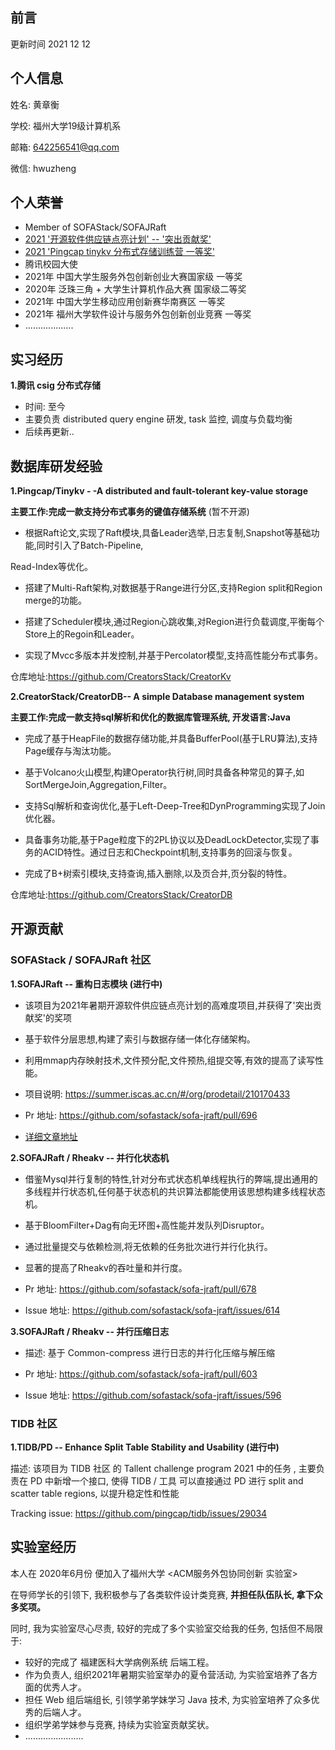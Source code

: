 ## 前言


更新时间 2021 12 12


## 个人信息

姓名: 黄章衡

学校: 福州大学19级计算机系

邮箱: 642256541@qq.com

微信: hwuzheng


## 个人荣誉

- Member of SOFAStack/SOFAJRaft
- [2021 '开源软件供应链点亮计划' -- '突出贡献奖'](https://summer.iscas.ac.cn/#/fintermdata)
- [2021 'Pingcap tinykv 分布式存储训练营 一等奖'](https://asktug.com/t/topic/393068)
- 腾讯校园大使
- 2021年 中国大学生服务外包创新创业大赛国家级 一等奖
- 2020年 泛珠三角 + 大学生计算机作品大赛 国家级二等奖
- 2021年 中国大学生移动应用创新赛华南赛区 一等奖
- 2021年 福州大学软件设计与服务外包创新创业竞赛 一等奖
- ...................


## 实习经历

**1.腾讯 csig 分布式存储**

- 时间: 至今
- 主要负责 distributed query engine 研发, task 监控, 调度与负载均衡
- 后续再更新..

## 数据库研发经验

**1.Pingcap/Tinykv - -A distributed and fault-tolerant key-value storage** 

**主要工作:完成一款支持分布式事务的键值存储系统**  (暂不开源)

- 根据Raft论文,实现了Raft模块,具备Leader选举,日志复制,Snapshot等基础功能,同时引入了Batch-Pipeline,

Read-Index等优化。

- 搭建了Multi-Raft架构,对数据基于Range进行分区,支持Region split和Region merge的功能。

- 搭建了Scheduler模块,通过Region心跳收集,对Region进行负载调度,平衡每个Store上的Regoin和Leader。

- 实现了Mvcc多版本并发控制,并基于Percolator模型,支持高性能分布式事务。

仓库地址:https://github.com/CreatorsStack/CreatorKv

**2.CreatorStack/CreatorDB-- A simple Database management system** 

**主要工作:完成一款支持sql解析和优化的数据库管理系统, 开发语言:Java**

- 完成了基于HeapFile的数据存储功能,并具备BufferPool(基于LRU算法),支持Page缓存与淘汰功能。

- 基于Volcano火山模型,构建Operator执行树,同时具备各种常见的算子,如SortMergeJoin,Aggregation,Filter。

- 支持Sql解析和查询优化,基于Left-Deep-Tree和DynProgramming实现了Join优化器。

- 具备事务功能,基于Page粒度下的2PL协议以及DeadLockDetector,实现了事务的ACID特性。通过日志和Checkpoint机制,支持事务的回滚与恢复。

- 完成了B+树索引模块,支持查询,插入删除,以及页合并,页分裂的特性。

仓库地址:https://github.com/CreatorsStack/CreatorDB



## 开源贡献

### **SOFAStack / SOFAJRaft 社区**

**1.SOFAJRaft   -- 重构日志模块 (进行中)**

- 该项目为2021年暑期开源软件供应链点亮计划的高难度项目,并获得了'突出贡献奖'的奖项

- 基于软件分层思想,构建了索引与数据存储一体化存储架构。

- 利用mmap内存映射技术,文件预分配,文件预热,组提交等,有效的提高了读写性能。

- 项目说明: https://summer.iscas.ac.cn/#/org/prodetail/210170433

- Pr 地址: https://github.com/sofastack/sofa-jraft/pull/696

- [详细文章地址](https://mp.weixin.qq.com/s?__biz=MzUzMzU5Mjc1Nw==&mid=2247497065&idx=1&sn=41cc54dbca1f9bb1d2e50dbd181f062d&chksm=faa31ab3cdd493a52bac26736b2d66c9fcda77c6591048ae758f9663ded0a1a068947a8488ab&mpshare=1&scene=23&srcid=1026H0gUsE1GGJq3hgzmKpGe&sharer_sharetime=1635251084804&sharer_shareid=4685e37971dd76c96606e8a800ad9755#rd)




**2.SOFAJRaft / Rheakv    -- 并行化状态机**

- 借鉴Mysql并行复制的特性,针对分布式状态机单线程执行的弊端,提出通用的多线程并行状态机,任何基于状态机的共识算法都能使用该思想构建多线程状态机。

- 基于BloomFilter+Dag有向无环图+高性能并发队列Disruptor。

- 通过批量提交与依赖检测,将无依赖的任务批次进行并行化执行。

- 显著的提高了Rheakv的吞吐量和并行度。

- Pr 地址: https://github.com/sofastack/sofa-jraft/pull/678
- Issue 地址:  https://github.com/sofastack/sofa-jraft/issues/614




**3.SOFAJRaft / Rheakv   -- 并行压缩日志**

- 描述: 基于 Common-compress 进行日志的并行化压缩与解压缩  

- Pr 地址: https://github.com/sofastack/sofa-jraft/pull/603
- Issue 地址: https://github.com/sofastack/sofa-jraft/issues/596





### TIDB 社区

**1.TIDB/PD -- Enhance Split Table Stability and Usability (进行中)**

描述: 该项目为 TIDB 社区 的 Tallent challenge program 2021 中的任务 , 主要负责在 PD 中新增一个接口, 使得 TIDB / 工具 可以直接通过 PD  进行 split and scatter table regions, 以提升稳定性和性能

Tracking issue: https://github.com/pingcap/tidb/issues/29034



## 实验室经历

本人在 2020年6月份 便加入了福州大学 <ACM服务外包协同创新 实验室>

在导师学长的引领下, 我积极参与了各类软件设计类竞赛, **并担任队伍队长, 拿下众多奖项。**

同时, 我为实验室尽心尽责, 较好的完成了多个实验室交给我的任务, 包括但不局限于:

- 较好的完成了 福建医科大学病例系统 后端工程。
- 作为负责人, 组织2021年暑期实验室举办的夏令营活动, 为实验室培养了各方面的优秀人才。
- 担任 Web 组后端组长, 引领学弟学妹学习 Java 技术, 为实验室培养了众多优秀的后端人才。
- 组织学弟学妹参与竞赛, 持续为实验室贡献奖状。
- .......................
